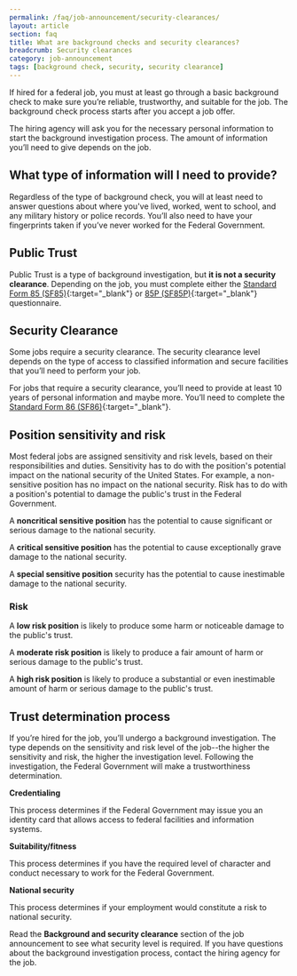 ```yaml
---
permalink: /faq/job-announcement/security-clearances/
layout: article
section: faq
title: What are background checks and security clearances?
breadcrumb: Security clearances
category: job-announcement
tags: [background check, security, security clearance]
---
```


If hired for a federal job, you must at least go through a basic background check to make sure you’re reliable, trustworthy, and suitable for the job. The background check process starts after you accept a job offer.

The hiring agency will ask you for the necessary personal information to start the background investigation process.  The amount of information you’ll need to give depends on the job.  

## What type of information will I need to provide?
Regardless of the type of background check, you will at least need to answer questions about where you've lived, worked, went to school, and any military history or police records. You’ll also need to have your fingerprints taken if you’ve never worked for the Federal Government.

## Public Trust
Public Trust is a type of background investigation, but **it is not a security clearance**. Depending on the job, you must complete either the [Standard Form 85 (SF85)](https://www.opm.gov/forms/pdf_fill/sf85.pdf){:target="_blank"} or [85P (SF85P)](https://www.opm.gov/forms/pdf_fill/sf85p.pdf){:target="_blank"} questionnaire.

## Security Clearance
Some jobs require a security clearance. The security clearance level depends on the type of access to classified information and secure facilities that you’ll need to perform your job.

For jobs that require a security clearance, you’ll need to provide at least 10 years of personal information and maybe more.  You’ll need to complete the [Standard Form 86 (SF86)](https://www.opm.gov/forms/pdf_fill/sf86-non508.pdf){:target="_blank"}.

## Position sensitivity and risk
Most federal jobs are assigned sensitivity and risk levels, based on their responsibilities and duties. Sensitivity has to do with the position's potential impact on the national security of the United States. For example, a non-sensitive position has no impact on the national security. Risk has to do with a position's potential to damage the public's trust in the Federal Government.

A **noncritical sensitive position** has the potential to cause significant or serious damage to the national security.

A **critical sensitive position** has the potential to cause exceptionally grave damage to the national security.

A **special sensitive position** security has the potential to cause inestimable damage to the national security.

### Risk

A **low risk position** is likely to produce some harm or noticeable damage to the public's trust.

A **moderate risk position** is likely to produce a fair amount of harm or serious damage to the public's trust.

A **high risk position** is likely to produce a substantial or even inestimable amount of harm or serious damage to the public's trust.

## Trust determination process
If you’re hired for the job, you’ll undergo a background investigation. The type depends on the sensitivity and risk level of the job--the higher the sensitivity and risk, the higher the investigation level. Following the investigation, the Federal Government will make a trustworthiness determination. 

**Credentialing**

This process determines if the Federal Government may issue you an identity card that allows access to federal facilities and information systems.

**Suitability/fitness** 

This process determines if you have the required level of character and conduct necessary to work for the Federal Government.

**National security** 

This process determines if your employment would constitute a risk to national security. 

Read the **Background and security clearance** section of the job announcement to see what security level is required. If you have questions about the background investigation process, contact the hiring agency for the job.
